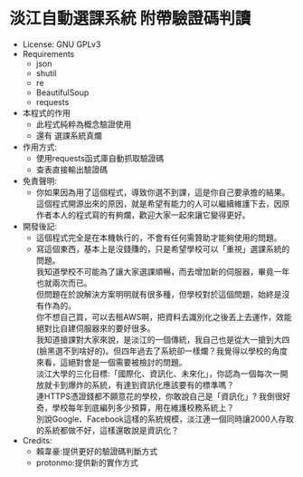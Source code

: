 # 淡江自動選課系統 附帶驗證碼判讀
* License: GNU GPLv3
* Requirements
    *  json
    *  shutil
    *  re
    *  BeautifulSoup
    *  requests
*  本程式的作用
    *  此程式純粹為概念驗證使用
    *  還有 選課系統真爛
*  作用方式:
    *  使用requests函式庫自動抓取驗證碼
    *  查表直接輸出驗證碼
* 免責聲明:
    * 你如果因為用了這個程式，導致你選不到課，這是你自己要承擔的結果。  
    這個程式開源出來的原因，就是希望有能力的人可以繼續維護下去，因原作者本人的程式寫的有夠爛，歡迎大家一起來讓它變得更好。
* 開發後記:
    * 這個程式完全是在本機執行的，不會有任何需贊助才能夠使用的問題。
    * 寫這個東西，基本上是沒錢賺的，只是希望學校可以「重視」選課系統的問題。  
    我知道學校不可能為了讓大家選課順暢，而去增加新的伺服器，畢竟一年也就兩次而已。  
    但問題在於說解決方案明明就有很多種，但學校對於這個問題，始終是沒有作為的。  
    你不想自己買，可以去租AWS啊，把資料去識別化之後丟上去運作，效能絕對比自建伺服器來的要好很多。  
    我知道搶課對大家來說，是淡江的一個傳統，我自己也是從大一搶到大四(臉黑選不到啥好的)。但四年過去了系統卻一樣爛？我覺得以學校的角度來看，這絕對會是一個需要被檢討的問題。  
    淡江大學的三化目標:「國際化、資訊化、未來化」，你認為一個每次一開放就卡到爆炸的系統，有達到資訊化應該要有的標準嗎？   
    連HTTPS憑證錢都不願意花的學校，你敢說自己是「資訊化」? 我倒很好奇，學校每年到底編列多少預算，用在維護校務系統上？  
    別說Google、Facebook這樣的系統規模，淡江連一個同時讓2000人存取的系統都做不好，這樣還敢說是資訊化？
* Credits:
    * 賴韋豪:提供更好的驗證碼判斷方式
    * protonmo:提供新的實作方式
